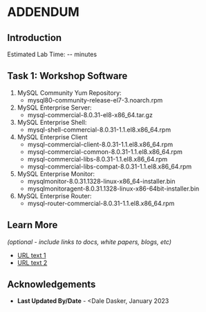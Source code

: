 # ADDENDUM

## Introduction


Estimated Lab Time: -- minutes

## Task 1: Workshop Software 
1. MySQL Community Yum Repository: 
    - mysql80-community-release-el7-3.noarch.rpm
2. MySQL Enterprise Server: 
    - mysql-commercial-8.0.31-el8-x86_64.tar.gz
3. MySQL Enterprise Shell: 
    - mysql-shell-commercial-8.0.31-1.1.el8.x86_64.rpm
4. MySQL Enterprise Client
    - mysql-commercial-client-8.0.31-1.1.el8.x86_64.rpm
    - mysql-commercial-common-8.0.31-1.1.el8.x86_64.rpm
    - mysql-commercial-libs-8.0.31-1.1.el8.x86_64.rpm
    - mysql-commercial-libs-compat-8.0.31-1.1.el8.x86_64.rpm
5. MySQL Enterprise Monitor:
    - mysqlmonitor-8.0.31.1328-linux-x86_64-installer.bin
    - mysqlmonitoragent-8.0.31.1328-linux-x86-64bit-installer.bin
7. MySQL Enterprise Router: 
    - mysql-router-commercial-8.0.31-1.1.el8.x86_64.rpm


## Learn More

*(optional - include links to docs, white papers, blogs, etc)*

* [URL text 1](http://docs.oracle.com)
* [URL text 2](http://docs.oracle.com)

## Acknowledgements
* **Last Updated By/Date** - <Dale Dasker, January 2023

